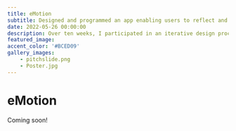 ```yaml
---
title: eMotion
subtitle: Designed and programmed an app enabling users to reflect and search for workouts based on emotion.
date: 2022-05-26 00:00:00
description: Over ten weeks, I participated in an iterative design process, which involved needfinding, testing, and the creation of three progressive prototypes. Created reactive Figma mocks, conducted user testing, and programmed the app using JavaScript.
featured_image: 
accent_color: '#BCED09'
gallery_images:
    - pitchslide.png
    - Poster.jpg
---
```

# eMotion

Coming soon!
